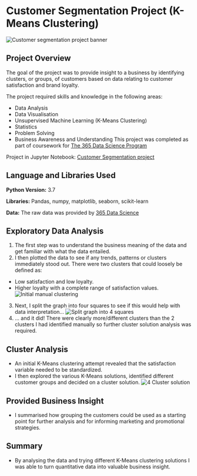 # Customer Segmentation Project (K-Means Clustering)
![Customer segmentation project banner](https://github.com/JonR45/Customer_Segmentation_Project/blob/master/Images/Customer%20Segmentation%20Project%20banner.png)
## Project Overview 
The goal of the project was to provide insight to a business by identifying clusters, or groups, of customers based on data relating to customer satisfaction and brand loyalty. 

The project required skills and knowledge in the following areas:
* Data Analysis
* Data Visualisation
* Unsupervised Machine Learning (K-Means Clustering)
* Statistics
* Problem Solving
* Business Awareness and Understanding
This project was completed as part of coursework for [The 365 Data Science Program](https://365datascience.com)

Project in Jupyter Notebook: [Customer Segmentation project](https://github.com/JonR45/Customer_Segmentation_Project/blob/master/Customer%20segmentation.ipynb)
## Language and Libraries Used
**Python Version:** 3.7

**Libraries:** Pandas, numpy, matplotlib, seaborn, scikit-learn

**Data:** The raw data was provided by [365 Data Science](https://365datascience.com)

## Exploratory Data Analysis
1. The first step was to understand the business meaning of the data and get familiar with what the data entailed. 
2. I then plotted the data to see if any trends, patterns or clusters immediately stood out. There were two clusters that could loosely be defined as:
  * Low satisfaction and low loyalty. 
  * Higher loyalty with a complete range of satisfaction values.
![Initial manual clustering](https://github.com/JonR45/Customer_Segmentation_Project/blob/master/Images/1.3.%20scatter%202%20clusters.png)
3. Next, I split the graph into four squares to see if this would help with data interpretation… 
![Split graph into 4 squares](https://github.com/JonR45/Customer_Segmentation_Project/blob/master/Images/1.4.%20Customer%20split%20loyalty%20categories.png)
4. ... and it did! There were clearly more/different clusters than the 2 clusters I had identified manually so further cluster solution analysis was required.
## Cluster Analysis
* An initial K-Means clustering attempt revealed that the satisfaction variable needed to be standardized.
* I then explored the various K-Means solutions, identified different customer groups and decided on a cluster solution.
![4 Cluster solution](https://github.com/JonR45/Customer_Segmentation_Project/blob/master/Images/4.%20K-Means4%20cluster%20names.png)
## Provided Business Insight
* I summarised how grouping the customers could be used as a starting point for further analysis and for informing marketing and promotional strategies. 
## Summary
* By analysing the data and trying different K-Means clustering solutions I was able to turn quantitative data into valuable business insight.
